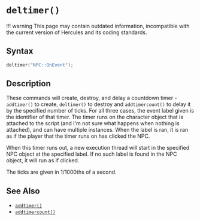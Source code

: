 # `deltimer()`

!!! warning
	This page may contain outdated information, incompatible with the current version of Hercules and its coding standards.

## Syntax

```c
deltimer("NPC::OnEvent");
```

## Description

These commands will create, destroy, and delay a countdown timer - `addtimer()` to
create, `deltimer()` to destroy and `addtimercount()` to delay it by the specified
number of ticks. For all three cases, the event label given is the identifier of
that timer. The timer runs on the character object that is attached to the script (and I'm not sure what happens when nothing is attached), and can have multiple instances. When the label is ran, it is ran as if the player that the timer runs on has clicked the NPC.

When this timer runs out, a new execution thread will start in the specified NPC
object at the specified label. If no such label is found in the NPC object, it
will run as if clicked.

The ticks are given in 1/1000ths of a second.

## See Also

- [`addtimer()`](addtimer)
- [`addtimercount()`](addtimercount)
